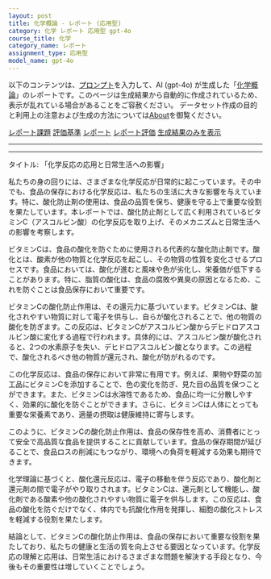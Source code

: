 ```yaml
---
layout: post
title: 化学概論 - レポート (応用型)
category: 化学 レポート 応用型 gpt-4o
course_title: 化学
category_name: レポート
assignment_type: 応用型
model_name: gpt-4o
---
```


以下のコンテンツは、[プロンプト](https://github.com/takedatoshiyuki/synthetic_assignments/tree/main/generated/化学/gpt-4o/prompt_レポート-応用型.md)を入力して、AI (gpt-4o) が生成した「[化学概論](/contents/化学/)」のレポートです。このページは生成結果から自動的に作成されているため、表示が乱れている場合があることをご容赦ください。
データセット作成の目的と利用上の注意および生成の方法については[About](/About)を御覧ください。

[レポート課題](../レポート課題-応用型)
[評価基準](../評価基準-応用型)
[レポート](../レポート-応用型)
[レポート評価](../レポート評価-応用型)
[生成結果のみを表示](https://github.com/takedatoshiyuki/synthetic_assignments/tree/main/generated/化学/gpt-4o/レポート-応用型.md)
  

***
***
  
タイトル: 「化学反応の応用と日常生活への影響」

私たちの身の回りには、さまざまな化学反応が日常的に起こっています。その中でも、食品の保存における化学反応は、私たちの生活に大きな影響を与えています。特に、酸化防止剤の使用は、食品の品質を保ち、健康を守る上で重要な役割を果たしています。本レポートでは、酸化防止剤として広く利用されているビタミンC（アスコルビン酸）の化学反応を取り上げ、そのメカニズムと日常生活への影響を考察します。

ビタミンCは、食品の酸化を防ぐために使用される代表的な酸化防止剤です。酸化とは、酸素が他の物質と化学反応を起こし、その物質の性質を変化させるプロセスです。食品においては、酸化が進むと風味や色が劣化し、栄養価が低下することがあります。特に、脂質の酸化は、食品の腐敗や異臭の原因となるため、これを防ぐことは食品保存において重要です。

ビタミンCの酸化防止作用は、その還元力に基づいています。ビタミンCは、酸化されやすい物質に対して電子を供与し、自らが酸化されることで、他の物質の酸化を防ぎます。この反応は、ビタミンCがアスコルビン酸からデヒドロアスコルビン酸に変化する過程で行われます。具体的には、アスコルビン酸が酸化されると、2つの水素原子を失い、デヒドロアスコルビン酸となります。この過程で、酸化されるべき他の物質が還元され、酸化が防がれるのです。

この化学反応は、食品の保存において非常に有用です。例えば、果物や野菜の加工品にビタミンCを添加することで、色の変化を防ぎ、見た目の品質を保つことができます。また、ビタミンCは水溶性であるため、食品に均一に分散しやすく、効果的に酸化を防ぐことができます。さらに、ビタミンCは人体にとっても重要な栄養素であり、適量の摂取は健康維持に寄与します。

このように、ビタミンCの酸化防止作用は、食品の保存性を高め、消費者にとって安全で高品質な食品を提供することに貢献しています。食品の保存期間が延びることで、食品ロスの削減にもつながり、環境への負荷を軽減する効果も期待できます。

化学理論に基づくと、酸化還元反応は、電子の移動を伴う反応であり、酸化剤と還元剤の間で電子がやり取りされます。ビタミンCは、還元剤として機能し、酸化剤である酸素や他の酸化されやすい物質に電子を供与します。この反応は、食品の酸化を防ぐだけでなく、体内でも抗酸化作用を発揮し、細胞の酸化ストレスを軽減する役割を果たします。

結論として、ビタミンCの酸化防止作用は、食品の保存において重要な役割を果たしており、私たちの健康と生活の質を向上させる要因となっています。化学反応の理解と応用は、日常生活におけるさまざまな問題を解決する手段となり、今後もその重要性は増していくことでしょう。
